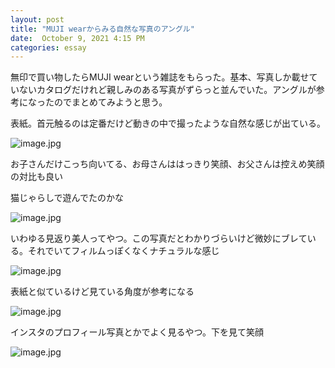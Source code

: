 ```yaml
---
layout: post
title: "MUJI wearからみる自然な写真のアングル"
date:  October 9, 2021 4:15 PM
categories: essay
---
```



無印で買い物したらMUJI wearという雑誌をもらった。基本、写真しか載せていないカタログだけれど親しみのある写真がずらっと並んでいた。アングルが参考になったのでまとめてみようと思う。

表紙。首元触るのは定番だけど動きの中で撮ったような自然な感じが出ている。


![image.jpg](https://daisukesone.github.io/image/muji-wear/image.jpg)

お子さんだけこっち向いてる、お母さんははっきり笑顔、お父さんは控えめ笑顔の対比も良い

猫じゃらしで遊んでたのかな

![image.jpg](https://daisukesone.github.io/image/muji-wear/image%201.jpg)

いわゆる見返り美人ってやつ。この写真だとわかりづらいけど微妙にブレている。それでいてフィルムっぽくなくナチュラルな感じ

![image.jpg](https://daisukesone.github.io/image/muji-wear/image%202.jpg)

表紙と似ているけど見ている角度が参考になる

![image.jpg](https://daisukesone.github.io/image/muji-wear/image%203.jpg)

インスタのプロフィール写真とかでよく見るやつ。下を見て笑顔

![image.jpg](https://daisukesone.github.io/image/muji-wear/image%204.jpg)

